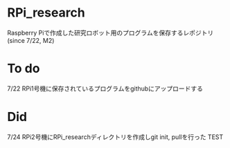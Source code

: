 # RPi_research
Raspberry Piで作成した研究ロボット用のプログラムを保存するレポジトリ(since 7/22, M2)



# To do
7/22 RPi1号機に保存されているプログラムをgithubにアップロードする


# Did
7/24 RPi2号機にRPi_researchディレクトリを作成しgit init, pullを行った
TEST


